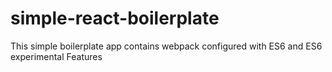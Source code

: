 # simple-react-boilerplate
This simple boilerplate app contains webpack configured with ES6 and ES6 experimental Features
